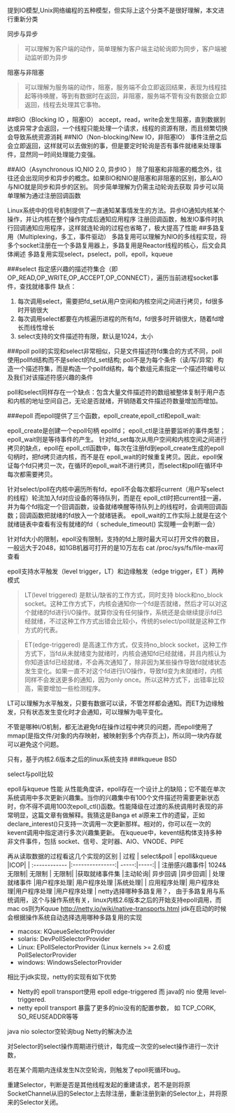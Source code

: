 ﻿提到IO模型,Unix网络编程的五种模型，但实际上这个分类不是很好理解，本文进行重新分类


同步与异步
>可以理解为客户端的动作，简单理解为客户端主动轮询即为同步，客户端被动监听即为异步


阻塞与非阻塞
>可以理解为服务端的动作，阻塞，服务端不会立即返回结果，表现为线程挂起等待唤醒，等到有数据时在返回，非阻塞，服务端不管有没有数据会立即返回，线程去处理其它事物。



##BIO（Blocking IO ，阻塞IO）
 accept，read，write会发生阻塞，直到数据到达或异常才会返回，一个线程只能处理一个请求，线程的资源有限，而且频繁切换会导致系统资源消耗
##NIO（Non-blocking/New IO，非阻塞IO）
事件注册之后会立即返回，这样就可以去做别的事，但是要定时轮询是否有事件就绪来处理事件，显然同一时间处理能力变强。

##AIO（Asynchronous IO,NIO 2.0, 异步IO ）
 除了阻塞和非阻塞的概念外，往往还会出现同步和异步的概念。如果BIO和NIO是阻塞和非阻塞的区别，那么AIO与NIO就是同步和异步的区别。
 同步简单理解为仍需主动轮询去获取
 异步可以简单理解为通过注册回调函数
 
  Linux系统中的信号机制提供了一直通知某事情发生的方法。异步IO通知内核某个操作，并让内核在整个操作完成后通知应用程序
  注册回调函数，触发IO事件时执行回调通知应用程序，这样就连轮询的过程也省略了，极大提高了性能
##多路复用（Multiplexing，多工，事件驱动）
多路复用可以理解为NIO的多线程实现，将多个socket注册在一个多路复用器上，多路复用是Reactor线程的核心，后文会具体阐述
多路复用实现select，pselect，poll，epoll，kqueue

###select
指定感兴趣的描述符集合（即OP_READ,OP_WRITE,OP_ACCEPT,OP_CONNECT），遍历当前进程socket事件，查找就绪事件
缺点： 

 1. 每次调用select，需要把fd_set从用户空间和内核空间之间进行拷贝，fd很多时开销很大
 2. 每次调用select都要在内核遍历进程的所有fd，fd很多时开销很大，随着fd增长而线性增长
 3. select支持的文件描述符有限，默认是1024，太小
 

###poll
poll的实现和select非常相似，只是文件描述符fd集合的方式不同，poll使用pollfd结构而不是select的fd_set结构; poll不是为每个条件（读/写/异常）构造一个描述符集，而是构造一个pollfd结构，每个数组元素指定一个描述符编号以及我们对该描述符感兴趣的条件

poll和select同样存在一个缺点：包含大量文件描述符的数组被整体复制于用户态和内核的地址空间自己，无论是否就绪，开销随着文件描述符数量增加而增加。

###epoll
而epoll提供了三个函数，epoll_create,epoll_ctl和epoll_wait:

epoll_create是创建一个epoll句柄 epollfd；
epoll_ctl是注册要监听的事件类型；
epoll_wait则是等待事件的产生。
针对fd_set每次从用户空间和内核空间之间进行拷贝的缺点，epoll在 epoll_ctl函数中，每次在注册fd到epoll_create生成的epoll句柄时，把fd拷贝进内核，而不是在 epoll_wait的时候重复拷贝。因此，epoll保证每个fd只拷贝一次，在循环的epoll_wait不进行拷贝，而select和poll在循环中每次都需要拷贝。

针对select/poll在内核中遍历所有fd，epoll不会每次都将current（用户写select的线程）轮流加入fd对应设备的等待队列，而是在 epoll_ctl时把current挂一遍，并为每个fd指定一个回调函数，设备就绪唤醒等待队列上的线程时，会调用回调函数；回调函数把就绪的fd放入一个就绪链表。
epoll_wait的工作实际上就是在这个就绪链表中查看有没有就绪的fd（ schedule_timeout() 实现睡一会判断一会）

针对fd大小的限制，epoll没有限制，支持的fd上限时最大可以打开文件的数目，一般远大于2048，如1GB机器可打开的是10万左右 cat /proc/sys/fs/file-max可查看

epoll支持水平触发（level trigger，LT）和边缘触发（edge trigger，ET
）两种模式
>LT(level triggered) 是默认/缺省的工作方式，同时支持 block和no_block socket。这种工作方式下，内核会通知你一个fd是否就绪，然后才可以对这个就绪的fd进行I/O操作。就算你没有任何操作，系统还是会继续提示fd已经就绪，不过这种工作方式出错会比较小，传统的select/poll就是这种工作方式的代表。

>ET(edge-triggered) 是高速工作方式，仅支持no_block socket，这种工作方式下，当fd从未就绪变为就绪时，内核会通知fd已经就绪，并且内核认为你知道该fd已经就绪，不会再次通知了，除非因为某些操作导致fd就绪状态发生变化。如果一直不对这个fd进行I/O操作，导致fd变为未就绪时，内核同样不会发送更多的通知，因为only once。所以这种方式下，出错率比较高，需要增加一些检测程序。

LT可以理解为水平触发，只要有数据可以读，不管怎样都会通知。而ET为边缘触发，只有状态发生变化时才会通知，可以理解为电平变化。


不管是哪种I/O机制，都无法避免fd在操作过程中拷贝的问题，而epoll使用了mmap(是指文件/对象的内存映射，被映射到多个内存页上)，所以同一块内存就可以避免这个问题。

只有，基于内核2.6版本之后的linux系统支持
###kqueue
BSD



select与poll比较

epoll与kqueue
性能
从性能角度讲，epoll存在一个设计上的缺陷；它不能在单次系统调用中多次更新兴趣集。当你的兴趣集中有100个文件描述符需要更新状态时，你不得不调用100次epoll_ctl()函数。性能降级在过渡的系统调用时表现的非常明显，这篇文章有做解释。我猜这是Banga et al原来工作的遗留，正如declare_interest()只支持一次调用一次更新那样。相对的，你可以在一次的kevent调用中指定进行多次兴趣集更新。
在kqueue中，kevent结构体支持多种非文件事件，包括 socket、信号、定时器、AIO、VNODE、PIPE

再从读取数据的过程看这几个实现的区别
| 过程 | select&poll  | epoll&kqueue |ICOP|
| :------------ |:---------------:| -----:|-----:|
| 注册感兴趣事件| 1024&无限制| 无限制 | 无限制|
|获取就绪事件集 |主动轮询|   异步回调 |异步回调|
| 处理就绪事件 |用户程序处理| 用户程序处理 |系统处理|
| 应用程序处理| 用户程序处理|用户程序处理 |用户程序处理 | 
netty选择哪种多路复用？，
由于多路复用与系统调用，这个与操作系统有关，linux内核2.6版本之后的开始支持epoll调用，而mac os则为Kquue http://netty.io/wiki/native-transports.html
jdk在启动的时候会根据操作系统自动选择选用哪种多路复用的实现
 - macosx: KQueueSelectorProvider
 - solaris: DevPollSelectorProvider
 - Linux: EPollSelectorProvider (Linux kernels >= 2.6)或 PollSelectorProvider
 - windows: WindowsSelectorProvider
 
 相比于jdk实现，netty的实现有如下优势
 - Netty的 epoll transport使用 epoll edge-triggered 而 java的 nio 使用
   level-triggered. 
 - netty epoll transport 暴露了更多的nio没有的配置参数， 如
   TCP_CORK, SO_REUSEADDR等等
   



java nio solector空轮询bug
Netty的解决办法

对Selector的select操作周期进行统计，每完成一次空的select操作进行一次计数，

若在某个周期内连续发生N次空轮询，则触发了epoll死循环bug。

重建Selector，判断是否是其他线程发起的重建请求，若不是则将原SocketChannel从旧的Selector上去除注册，重新注册到新的Selector上，并将原来的Selector关闭。
